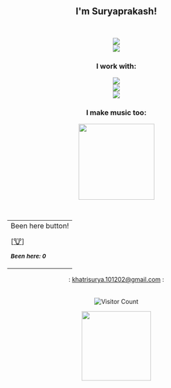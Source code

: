 <h2 align="center">
  <b>
    I'm Suryaprakash! <br>
  </b>
</h2>
<br>


<div align="center">

  <img src="https://github.com/Rektagun/Rektagun/assets/99794571/e6bde550-4129-4cc4-8229-c5bc1c2e46f0"> <br>
  <img src="https://github-readme-stats.vercel.app/api/top-langs/?username=Rektagun&theme=dracula&show_icons=true&hide_border=false&layout=compact">
  
</div>


<h3 align="center">
  <b>
    I work with: <br>
  </b>
</h3>
<p align="center">
  <a href="">
    <img src="https://skillicons.dev/icons?i=neovim"/><br>
    <img src="https://skillicons.dev/icons?i=cpp,lua,vim"/><br>
    <img src="https://skillicons.dev/icons?i=react,nodejs,express,mongodb"/><br>
  </a>
</p>

<!--     Favourite dibble dabble: -->

<!--     <img src="https://skillicons.dev/icons?i=unity,ps,pr,figma,lua&perline=6" /> -->

<h3 align="center">
  <b>
    I make music too:
  </b>
</h3>
<p align="center">
  <a href="https://open.spotify.com/artist/0gJutpIxXYXIzeekfqbLcG?si=XjCwirYpRCm1lngHw-ONzA">
    <img src="https://github.com/Rektagun/Rektagun/assets/99794571/ca494970-ed67-4d4d-b757-47d47051a3a8" width="175px"/>

  </a>
</p>
<br>

<div align=center>

<table>
<tr>
<td>
Been here button!
  
[<a href="https://github.com/rektagun/Readme-Like-Button/issues/new?assignees=&labels=like&template=like.yml&title=Add+new+like%21">🐮</a>]
  
<sub><b><i>Been here: 0</i></b></sub>

</td>
</tr>
</table>
</div>

<div align="center">
  
: khatrisurya.101202@gmail.com : <br><br><br>
  ![Visitor Count](https://profile-counter.glitch.me/Rektagun/count.svg)
    
  <img src="https://github.com/Rektagun/Rektagun/assets/99794571/f0566cf8-222d-45ef-9080-37b7a00c3492" width="160px"/>
</div>



